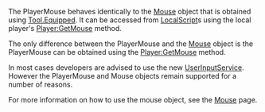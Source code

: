 The PlayerMouse behaves identically to the [Mouse](https://developer.roblox.com/en-us/api-reference/class/Mouse) object that is obtained using [Tool.Equipped](https://developer.roblox.com/en-us/api-reference/event/Tool/Equipped). It can be accessed from [LocalScript](https://developer.roblox.com/en-us/api-reference/class/LocalScript)s using the local player's [Player:GetMouse](https://developer.roblox.com/en-us/api-reference/function/Player/GetMouse) method.

The only difference between the PlayerMouse and the [Mouse](https://developer.roblox.com/en-us/api-reference/class/Mouse) object is the PlayerMouse can be obtained using the [Player:GetMouse](https://developer.roblox.com/en-us/api-reference/function/Player/GetMouse) method.

In most cases developers are advised to use the new [UserInputService](https://developer.roblox.com/en-us/api-reference/class/UserInputService). However the PlayerMouse and Mouse objects remain supported for a number of reasons.

For more information on how to use the mouse object, see the [Mouse](https://developer.roblox.com/en-us/api-reference/class/Mouse) page.